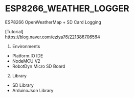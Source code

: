 # ESP8266_WEATHER_LOGGER
ESP8266 OpenWeatherMap + SD Card Logging

[Tutorial]<br>
https://blog.naver.com/eziya76/221386706564<br>

1. Environments
 - Platform.IO IDE
 - NodeMCU V2
 - RobotDyn Micro SD Board

2. Library
 - SD Library
 - ArduinoJson Library
 
